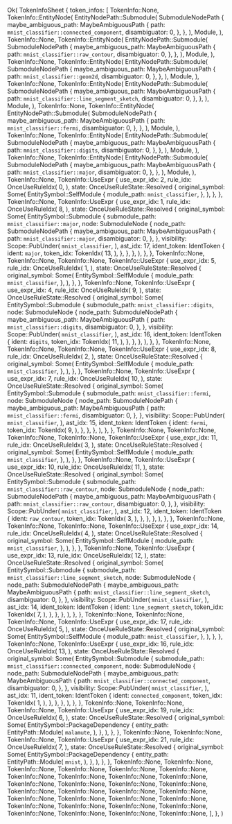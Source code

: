 Ok(
    TokenInfoSheet {
        token_infos: [
            TokenInfo::None,
            TokenInfo::EntityNode(
                EntityNodePath::Submodule(
                    SubmoduleNodePath {
                        maybe_ambiguous_path: MaybeAmbiguousPath {
                            path: `mnist_classifier::connected_component`,
                            disambiguator: 0,
                        },
                    },
                ),
                Module,
            ),
            TokenInfo::None,
            TokenInfo::EntityNode(
                EntityNodePath::Submodule(
                    SubmoduleNodePath {
                        maybe_ambiguous_path: MaybeAmbiguousPath {
                            path: `mnist_classifier::raw_contour`,
                            disambiguator: 0,
                        },
                    },
                ),
                Module,
            ),
            TokenInfo::None,
            TokenInfo::EntityNode(
                EntityNodePath::Submodule(
                    SubmoduleNodePath {
                        maybe_ambiguous_path: MaybeAmbiguousPath {
                            path: `mnist_classifier::geom2d`,
                            disambiguator: 0,
                        },
                    },
                ),
                Module,
            ),
            TokenInfo::None,
            TokenInfo::EntityNode(
                EntityNodePath::Submodule(
                    SubmoduleNodePath {
                        maybe_ambiguous_path: MaybeAmbiguousPath {
                            path: `mnist_classifier::line_segment_sketch`,
                            disambiguator: 0,
                        },
                    },
                ),
                Module,
            ),
            TokenInfo::None,
            TokenInfo::EntityNode(
                EntityNodePath::Submodule(
                    SubmoduleNodePath {
                        maybe_ambiguous_path: MaybeAmbiguousPath {
                            path: `mnist_classifier::fermi`,
                            disambiguator: 0,
                        },
                    },
                ),
                Module,
            ),
            TokenInfo::None,
            TokenInfo::EntityNode(
                EntityNodePath::Submodule(
                    SubmoduleNodePath {
                        maybe_ambiguous_path: MaybeAmbiguousPath {
                            path: `mnist_classifier::digits`,
                            disambiguator: 0,
                        },
                    },
                ),
                Module,
            ),
            TokenInfo::None,
            TokenInfo::EntityNode(
                EntityNodePath::Submodule(
                    SubmoduleNodePath {
                        maybe_ambiguous_path: MaybeAmbiguousPath {
                            path: `mnist_classifier::major`,
                            disambiguator: 0,
                        },
                    },
                ),
                Module,
            ),
            TokenInfo::None,
            TokenInfo::UseExpr {
                use_expr_idx: 2,
                rule_idx: OnceUseRuleIdx(
                    0,
                ),
                state: OnceUseRuleState::Resolved {
                    original_symbol: Some(
                        EntitySymbol::SelfModule {
                            module_path: `mnist_classifier`,
                        },
                    ),
                },
            },
            TokenInfo::None,
            TokenInfo::UseExpr {
                use_expr_idx: 1,
                rule_idx: OnceUseRuleIdx(
                    8,
                ),
                state: OnceUseRuleState::Resolved {
                    original_symbol: Some(
                        EntitySymbol::Submodule {
                            submodule_path: `mnist_classifier::major`,
                            node: SubmoduleNode {
                                node_path: SubmoduleNodePath {
                                    maybe_ambiguous_path: MaybeAmbiguousPath {
                                        path: `mnist_classifier::major`,
                                        disambiguator: 0,
                                    },
                                },
                                visibility: Scope::PubUnder(
                                    `mnist_classifier`,
                                ),
                                ast_idx: 17,
                                ident_token: IdentToken {
                                    ident: `major`,
                                    token_idx: TokenIdx(
                                        13,
                                    ),
                                },
                            },
                        },
                    ),
                },
            },
            TokenInfo::None,
            TokenInfo::None,
            TokenInfo::None,
            TokenInfo::UseExpr {
                use_expr_idx: 5,
                rule_idx: OnceUseRuleIdx(
                    1,
                ),
                state: OnceUseRuleState::Resolved {
                    original_symbol: Some(
                        EntitySymbol::SelfModule {
                            module_path: `mnist_classifier`,
                        },
                    ),
                },
            },
            TokenInfo::None,
            TokenInfo::UseExpr {
                use_expr_idx: 4,
                rule_idx: OnceUseRuleIdx(
                    9,
                ),
                state: OnceUseRuleState::Resolved {
                    original_symbol: Some(
                        EntitySymbol::Submodule {
                            submodule_path: `mnist_classifier::digits`,
                            node: SubmoduleNode {
                                node_path: SubmoduleNodePath {
                                    maybe_ambiguous_path: MaybeAmbiguousPath {
                                        path: `mnist_classifier::digits`,
                                        disambiguator: 0,
                                    },
                                },
                                visibility: Scope::PubUnder(
                                    `mnist_classifier`,
                                ),
                                ast_idx: 16,
                                ident_token: IdentToken {
                                    ident: `digits`,
                                    token_idx: TokenIdx(
                                        11,
                                    ),
                                },
                            },
                        },
                    ),
                },
            },
            TokenInfo::None,
            TokenInfo::None,
            TokenInfo::None,
            TokenInfo::UseExpr {
                use_expr_idx: 8,
                rule_idx: OnceUseRuleIdx(
                    2,
                ),
                state: OnceUseRuleState::Resolved {
                    original_symbol: Some(
                        EntitySymbol::SelfModule {
                            module_path: `mnist_classifier`,
                        },
                    ),
                },
            },
            TokenInfo::None,
            TokenInfo::UseExpr {
                use_expr_idx: 7,
                rule_idx: OnceUseRuleIdx(
                    10,
                ),
                state: OnceUseRuleState::Resolved {
                    original_symbol: Some(
                        EntitySymbol::Submodule {
                            submodule_path: `mnist_classifier::fermi`,
                            node: SubmoduleNode {
                                node_path: SubmoduleNodePath {
                                    maybe_ambiguous_path: MaybeAmbiguousPath {
                                        path: `mnist_classifier::fermi`,
                                        disambiguator: 0,
                                    },
                                },
                                visibility: Scope::PubUnder(
                                    `mnist_classifier`,
                                ),
                                ast_idx: 15,
                                ident_token: IdentToken {
                                    ident: `fermi`,
                                    token_idx: TokenIdx(
                                        9,
                                    ),
                                },
                            },
                        },
                    ),
                },
            },
            TokenInfo::None,
            TokenInfo::None,
            TokenInfo::None,
            TokenInfo::None,
            TokenInfo::UseExpr {
                use_expr_idx: 11,
                rule_idx: OnceUseRuleIdx(
                    3,
                ),
                state: OnceUseRuleState::Resolved {
                    original_symbol: Some(
                        EntitySymbol::SelfModule {
                            module_path: `mnist_classifier`,
                        },
                    ),
                },
            },
            TokenInfo::None,
            TokenInfo::UseExpr {
                use_expr_idx: 10,
                rule_idx: OnceUseRuleIdx(
                    11,
                ),
                state: OnceUseRuleState::Resolved {
                    original_symbol: Some(
                        EntitySymbol::Submodule {
                            submodule_path: `mnist_classifier::raw_contour`,
                            node: SubmoduleNode {
                                node_path: SubmoduleNodePath {
                                    maybe_ambiguous_path: MaybeAmbiguousPath {
                                        path: `mnist_classifier::raw_contour`,
                                        disambiguator: 0,
                                    },
                                },
                                visibility: Scope::PubUnder(
                                    `mnist_classifier`,
                                ),
                                ast_idx: 12,
                                ident_token: IdentToken {
                                    ident: `raw_contour`,
                                    token_idx: TokenIdx(
                                        3,
                                    ),
                                },
                            },
                        },
                    ),
                },
            },
            TokenInfo::None,
            TokenInfo::None,
            TokenInfo::None,
            TokenInfo::UseExpr {
                use_expr_idx: 14,
                rule_idx: OnceUseRuleIdx(
                    4,
                ),
                state: OnceUseRuleState::Resolved {
                    original_symbol: Some(
                        EntitySymbol::SelfModule {
                            module_path: `mnist_classifier`,
                        },
                    ),
                },
            },
            TokenInfo::None,
            TokenInfo::UseExpr {
                use_expr_idx: 13,
                rule_idx: OnceUseRuleIdx(
                    12,
                ),
                state: OnceUseRuleState::Resolved {
                    original_symbol: Some(
                        EntitySymbol::Submodule {
                            submodule_path: `mnist_classifier::line_segment_sketch`,
                            node: SubmoduleNode {
                                node_path: SubmoduleNodePath {
                                    maybe_ambiguous_path: MaybeAmbiguousPath {
                                        path: `mnist_classifier::line_segment_sketch`,
                                        disambiguator: 0,
                                    },
                                },
                                visibility: Scope::PubUnder(
                                    `mnist_classifier`,
                                ),
                                ast_idx: 14,
                                ident_token: IdentToken {
                                    ident: `line_segment_sketch`,
                                    token_idx: TokenIdx(
                                        7,
                                    ),
                                },
                            },
                        },
                    ),
                },
            },
            TokenInfo::None,
            TokenInfo::None,
            TokenInfo::None,
            TokenInfo::UseExpr {
                use_expr_idx: 17,
                rule_idx: OnceUseRuleIdx(
                    5,
                ),
                state: OnceUseRuleState::Resolved {
                    original_symbol: Some(
                        EntitySymbol::SelfModule {
                            module_path: `mnist_classifier`,
                        },
                    ),
                },
            },
            TokenInfo::None,
            TokenInfo::UseExpr {
                use_expr_idx: 16,
                rule_idx: OnceUseRuleIdx(
                    13,
                ),
                state: OnceUseRuleState::Resolved {
                    original_symbol: Some(
                        EntitySymbol::Submodule {
                            submodule_path: `mnist_classifier::connected_component`,
                            node: SubmoduleNode {
                                node_path: SubmoduleNodePath {
                                    maybe_ambiguous_path: MaybeAmbiguousPath {
                                        path: `mnist_classifier::connected_component`,
                                        disambiguator: 0,
                                    },
                                },
                                visibility: Scope::PubUnder(
                                    `mnist_classifier`,
                                ),
                                ast_idx: 11,
                                ident_token: IdentToken {
                                    ident: `connected_component`,
                                    token_idx: TokenIdx(
                                        1,
                                    ),
                                },
                            },
                        },
                    ),
                },
            },
            TokenInfo::None,
            TokenInfo::None,
            TokenInfo::None,
            TokenInfo::UseExpr {
                use_expr_idx: 19,
                rule_idx: OnceUseRuleIdx(
                    6,
                ),
                state: OnceUseRuleState::Resolved {
                    original_symbol: Some(
                        EntitySymbol::PackageDependency {
                            entity_path: EntityPath::Module(
                                `malamute`,
                            ),
                        },
                    ),
                },
            },
            TokenInfo::None,
            TokenInfo::None,
            TokenInfo::None,
            TokenInfo::UseExpr {
                use_expr_idx: 21,
                rule_idx: OnceUseRuleIdx(
                    7,
                ),
                state: OnceUseRuleState::Resolved {
                    original_symbol: Some(
                        EntitySymbol::PackageDependency {
                            entity_path: EntityPath::Module(
                                `mnist`,
                            ),
                        },
                    ),
                },
            },
            TokenInfo::None,
            TokenInfo::None,
            TokenInfo::None,
            TokenInfo::None,
            TokenInfo::None,
            TokenInfo::None,
            TokenInfo::None,
            TokenInfo::None,
            TokenInfo::None,
            TokenInfo::None,
            TokenInfo::None,
            TokenInfo::None,
            TokenInfo::None,
            TokenInfo::None,
            TokenInfo::None,
            TokenInfo::None,
            TokenInfo::None,
            TokenInfo::None,
            TokenInfo::None,
            TokenInfo::None,
            TokenInfo::None,
            TokenInfo::None,
            TokenInfo::None,
            TokenInfo::None,
            TokenInfo::None,
            TokenInfo::None,
            TokenInfo::None,
            TokenInfo::None,
            TokenInfo::None,
            TokenInfo::None,
        ],
    },
)